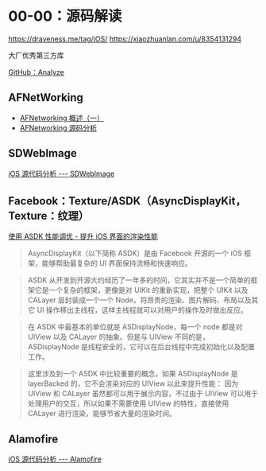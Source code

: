 # 00-00：源码解读

https://draveness.me/tag/iOS/
https://xiaozhuanlan.com/u/8354131294

大厂优秀第三方库

[GitHub：Analyze](https://github.com/Draveness/analyze)

## AFNetWorking

* [AFNetworking 概述（一）](https://github.com/Draveness/analyze/blob/master/contents/AFNetworking/AFNetworking%20概述（一）.md)
* [AFNetworking 源码分析](https://xiaozhuanlan.com/topic/7510469283)

## SDWebImage

[iOS 源代码分析 --- SDWebImage](https://github.com/Draveness/analyze/blob/master/contents/SDWebImage/iOS%20源代码分析%20---%20SDWebImage.md)

## Facebook：Texture/ASDK（AsyncDisplayKit，Texture：纹理）

[使用 ASDK 性能调优 - 提升 iOS 界面的渲染性能](https://github.com/Draveness/analyze/blob/master/contents/AsyncDisplayKit/提升%20iOS%20界面的渲染性能%20.md)

>AsyncDisplayKit（以下简称 ASDK）是由 Facebook 开源的一个 iOS 框架，能够帮助最复杂的 UI 界面保持流畅和快速响应。

>ASDK 从开发到开源大约经历了一年多的时间，它其实并不是一个简单的框架它是一个复杂的框架，更像是对 UIKit 的重新实现，把整个 UIKit 以及 CALayer 层封装成一个一个 Node，将昂贵的渲染、图片解码、布局以及其它 UI 操作移出主线程，这样主线程就可以对用户的操作及时做出反应。

>在 ASDK 中最基本的单位就是 ASDisplayNode，每一个 node 都是对 UIView 以及 CALayer 的抽象。但是与 UIView 不同的是，ASDisplayNode 是线程安全的，它可以在后台线程中完成初始化以及配置工作。

>这里涉及到一个 ASDK 中比较重要的概念，如果 ASDisplayNode 是 layerBacked 的，它不会渲染对应的 UIView 以此来提升性能：
因为 UIView 和 CALayer 虽然都可以用于展示内容，不过由于 UIView 可以用于处理用户的交互，所以如果不需要使用 UIView 的特性，直接使用 CALayer 进行渲染，能够节省大量的渲染时间。

## Alamofire

[iOS 源代码分析 --- Alamofire](https://github.com/Draveness/analyze/blob/master/contents/Alamofire/iOS%20源代码分析%20----%20Alamofire.md)


